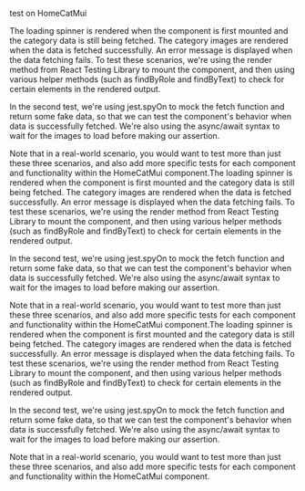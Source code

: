 test on HomeCatMui


The loading spinner is rendered when the component is first mounted and the category data is still being fetched.
The category images are rendered when the data is fetched successfully.
An error message is displayed when the data fetching fails.
To test these scenarios, we're using the render method from React Testing Library to mount the component, and then using various helper methods (such as findByRole and findByText) to check for certain elements in the rendered output.

In the second test, we're using jest.spyOn to mock the fetch function and return some fake data, so that we can test the component's behavior when data is successfully fetched. We're also using the async/await syntax to wait for the images to load before making our assertion.

Note that in a real-world scenario, you would want to test more than just these three scenarios, and also add more specific tests for each component and functionality within the HomeCatMui component.The loading spinner is rendered when the component is first mounted and the category data is still being fetched.
The category images are rendered when the data is fetched successfully.
An error message is displayed when the data fetching fails.
To test these scenarios, we're using the render method from React Testing Library to mount the component, and then using various helper methods (such as findByRole and findByText) to check for certain elements in the rendered output.

In the second test, we're using jest.spyOn to mock the fetch function and return some fake data, so that we can test the component's behavior when data is successfully fetched. We're also using the async/await syntax to wait for the images to load before making our assertion.

Note that in a real-world scenario, you would want to test more than just these three scenarios, and also add more specific tests for each component and functionality within the HomeCatMui component.The loading spinner is rendered when the component is first mounted and the category data is still being fetched.
The category images are rendered when the data is fetched successfully.
An error message is displayed when the data fetching fails.
To test these scenarios, we're using the render method from React Testing Library to mount the component, and then using various helper methods (such as findByRole and findByText) to check for certain elements in the rendered output.

In the second test, we're using jest.spyOn to mock the fetch function and return some fake data, so that we can test the component's behavior when data is successfully fetched. We're also using the async/await syntax to wait for the images to load before making our assertion.

Note that in a real-world scenario, you would want to test more than just these three scenarios, and also add more specific tests for each component and functionality within the HomeCatMui component.